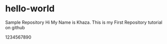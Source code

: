 # hello-world
Sample Repository
Hi My Name is Khaza. This is my First Repository tutorial on github

1234567890
